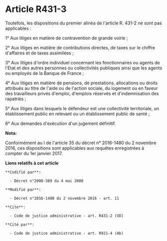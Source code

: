 # Article R431-3

Toutefois, les dispositions du premier alinéa de l'article R. 431-2 ne sont pas applicables : 

1° Aux litiges en matière de contravention de grande voirie ; 

2° Aux litiges en matière de contributions directes, de taxes sur le chiffre d'affaires et de taxes assimilées ; 

3° Aux litiges d'ordre individuel concernant les fonctionnaires ou agents de l'Etat et des autres personnes ou collectivités
publiques ainsi que les agents ou employés de la Banque de France ; 

4° Aux litiges en matière de pensions, de prestations, allocations ou droits attribués au titre de l'aide ou de l'action
sociale, du logement ou en faveur des travailleurs privés d'emploi, d'emplois réservés et d'indemnisation des rapatriés ; 

5° Aux litiges dans lesquels le défendeur est une collectivité territoriale, un établissement public en relevant ou un
établissement public de santé ; 

6° Aux demandes d'exécution d'un jugement définitif.

**Nota:**

Conformément au I de l'article 35 du décret n° 2016-1480 du 2 novembre 2016, ces dispositions sont applicables aux requêtes
enregistrées à compter du 1er janvier 2017.

**Liens relatifs à cet article**

	**Codifié par**:

	  - Décret n°2000-389 du 4 mai 2000

	**Modifié par**:

	  - Décret n°2016-1480 du 2 novembre 2016 - art. 11

	**Cite**:

	  - Code de justice administrative - art. R431-2 (VD)

	**Cité par**:

	  - Code de justice administrative - art. R921-4 (Ab)
